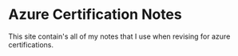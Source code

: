 # Azure Certification Notes

This site contain's all of my notes that I use when revising for azure certifications.